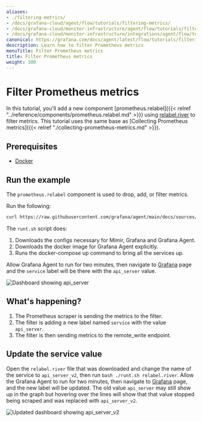 ```yaml
---
aliases:
- ./filtering-metrics/
- /docs/grafana-cloud/agent/flow/tutorials/filtering-metrics/
- /docs/grafana-cloud/monitor-infrastructure/agent/flow/tutorials/filtering-metrics/
- /docs/grafana-cloud/monitor-infrastructure/integrations/agent/flow/tutorials/filtering-metrics/
canonical: https://grafana.com/docs/agent/latest/flow/tutorials/filtering-metrics/
description: Learn how to filter Prometheus metrics
menuTitle: Filter Prometheus metrics
title: Filter Prometheus metrics
weight: 300
---
```


# Filter Prometheus metrics

In this tutorial, you'll add a new component [prometheus.relabel]({{< relref "../reference/components/prometheus.relabel.md" >}}) using [relabel.river](/docs/agent/latest/flow/tutorials/assets/flow_configs/relabel.river) to filter metrics. This tutorial uses the same base as [Collecting Prometheus metrics]({{< relref "./collecting-prometheus-metrics.md" >}}).

## Prerequisites

* [Docker](https://www.docker.com/products/docker-desktop)

## Run the example

The `prometheus.relabel` component is used to drop, add, or filter metrics.

Run the following:

```bash
curl https://raw.githubusercontent.com/grafana/agent/main/docs/sources/flow/tutorials/assets/runt.sh -O && bash ./runt.sh relabel.river
```

The `runt.sh` script does:

1. Downloads the configs necessary for Mimir, Grafana and Grafana Agent. 
2. Downloads the docker image for Grafana Agent explicitly.
3. Runs the docker-compose up command to bring all the services up.


Allow Grafana Agent to run for two minutes, then navigate to [Grafana](http://localhost:3000/explore?orgId=1&left=%5B%22now-1h%22,%22now%22,%22Mimir%22,%7B%22refId%22:%22A%22,%22instant%22:true,%22range%22:true,%22exemplar%22:true,%22expr%22:%22agent_build_info%7B%7D%22%7D%5D) page and the `service` label will be there with the `api_server` value.

![Dashboard showing api_server](/media/docs/agent/screenshot-grafana-agent-filtering-metrics-filter.png)

## What's happening?

1. The Prometheus scraper is sending the metrics to the filter.
1. The filter is adding a new label named `service` with the value `api_server`.
1. The filter is then sending metrics to the remote_write endpoint. 

## Update the service value

Open the `relabel.river` file that was downloaded and change the name of the service to `api_server_v2`, then run `bash ./runt.sh relabel.river`. Allow the Grafana Agent to run for two minutes, then navigate to [Grafana](http://localhost:3000/explore?orgId=1&left=%5B%22now-1h%22,%22now%22,%22Mimir%22,%7B%22refId%22:%22A%22,%22instant%22:true,%22range%22:true,%22exemplar%22:true,%22expr%22:%22agent_build_info%7B%7D%22%7D%5D) page, and the new label will be updated. The old value `api_server` may still show up in the graph but hovering over the lines will show that that value stopped being scraped and was replaced with `api_server_v2`.

![Updated dashboard showing api_server_v2](/media/docs/agent/screenshot-grafana-agent-filtering-metrics-transition.png)
